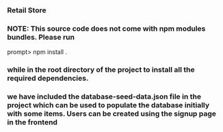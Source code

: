### Retail Store  

### NOTE: This source code does not come with npm modules bundles. Please run 
prompt> npm install . 
### while in the root directory of the project to install all the required dependencies.

### we have included the database-seed-data.json file in the project which can be used to populate the database initially with some items. Users can be created using the signup page in the frontend